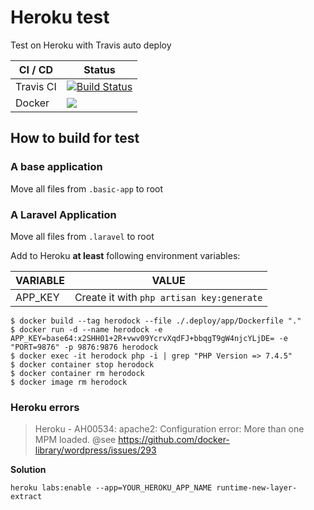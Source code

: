 Heroku test
===========

Test on Heroku with Travis auto deploy

| CI / CD   | Status |
| --------- | ------ |
| Travis CI | [![Build Status](https://travis-ci.com/sineverba/herodock.svg?branch=master)](https://travis-ci.com/sineverba/herodock) |
| Docker    | [![](https://images.microbadger.com/badges/image/sineverba/herodock.svg)](https://microbadger.com/images/sineverba/herodock "Get your own image badge on microbadger.com")


## How to build for test

### A base application

Move all files from `.basic-app` to root

### A Laravel Application

Move all files from `.laravel` to root

Add to Heroku __at least__ following environment variables:

| VARIABLE | VALUE |
| -------- | ----- |
| APP_KEY  | Create it with `php artisan key:generate` |


```shell
$ docker build --tag herodock --file ./.deploy/app/Dockerfile "."
$ docker run -d --name herodock -e APP_KEY=base64:x2SHH01+2R+vwv09YcrvXqdFJ+bbqgT9gW4njcYLjDE= -e "PORT=9876" -p 9876:9876 herodock
$ docker exec -it herodock php -i | grep "PHP Version => 7.4.5"
$ docker container stop herodock
$ docker container rm herodock
$ docker image rm herodock
```

### Heroku errors

> Heroku - AH00534: apache2: Configuration error: More than one MPM loaded.
> @see https://github.com/docker-library/wordpress/issues/293

__Solution__

```shell
heroku labs:enable --app=YOUR_HEROKU_APP_NAME runtime-new-layer-extract
```